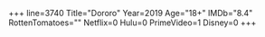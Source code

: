 +++
line=3740
Title="Dororo"
Year=2019
Age="18+"
IMDb="8.4"
RottenTomatoes=""
Netflix=0
Hulu=0
PrimeVideo=1
Disney=0
+++

